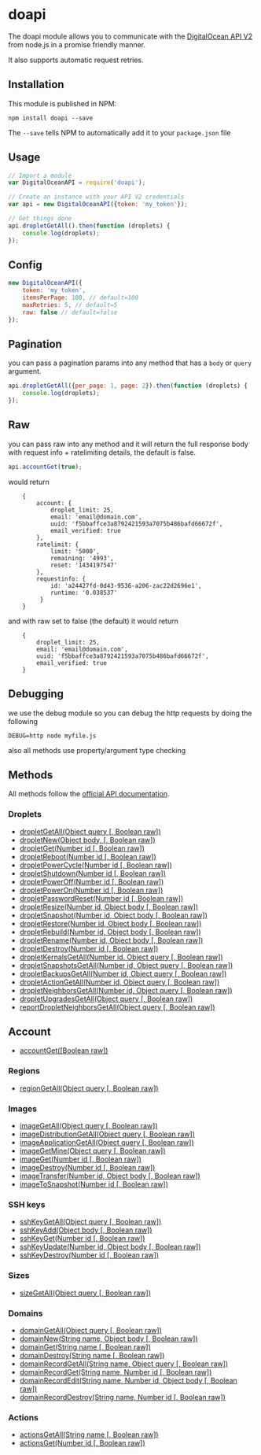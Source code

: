 # doapi

The doapi module allows you to communicate with the [DigitalOcean API V2](https://developers.digitalocean.com/documentation/v2/) from node.js in a promise friendly manner.

It also supports automatic request retries.

## Installation

This module is published in NPM:

```
npm install doapi --save
```

The `--save` tells NPM to automatically add it to your `package.json` file

## Usage

```js
// Import a module
var DigitalOceanAPI = require('doapi');

// Create an instance with your API V2 credentials
var api = new DigitalOceanAPI({token: 'my_token'});

// Get things done
api.dropletGetAll().then(function (droplets) {
	console.log(droplets);
});
```

## Config
```js
new DigitalOceanAPI({
	token: 'my_token',
	itemsPerPage: 100, // default=100
	maxRetries: 5, // default=5
	raw: false // default=false
});
```

## Pagination
you can pass a pagination params into any method that has a `body` or `query` argument.

```js
api.dropletGetAll({per_page: 1, page: 2}).then(function (droplets) {
	console.log(droplets);
});
```

## Raw
you can pass raw into any method and it will return the full response body with request info + ratelimiting details, the default is false.

```js
api.accountGet(true);
```

would return
```
	{
		account: {
			droplet_limit: 25,
			email: 'email@domain.com',
			uuid: 'f5bbaffce3a8792421593a7075b486bafd66672f',
			email_verified: true
		},
		ratelimit: {
			limit: '5000',
			remaining: '4993',
			reset: '1434197547'
		},
		requestinfo: {
			id: 'a24427fd-0d43-9536-a206-zac22d2696e1',
			runtime: '0.038537'
		 }
	}
```

and with raw set to false (the default) it would return

```
	{
		droplet_limit: 25,
		email: 'email@domain.com',
		uuid: 'f5bbaffce3a8792421593a7075b486bafd66672f',
		email_verified: true
	}
```

## Debugging
we use the debug module so you can debug the http requests by doing the following

```
DEBUG=http node myfile.js
```

also all methods use property/argument type checking

## Methods

All methods follow the [official API documentation](https://developers.digitalocean.com/documentation/v2/).

### Droplets

- [dropletGetAll(Object query [, Boolean raw])](https://developers.digitalocean.com/documentation/v2/#list-all-droplets)
- [dropletNew(Object body, [, Boolean raw])](https://developers.digitalocean.com/documentation/v2/#create-a-new-droplet)
- [dropletGet(Number id [, Boolean raw])](https://developers.digitalocean.com/documentation/v2/#retrieve-an-existing-droplet-by-id)
- [dropletReboot(Number id [, Boolean raw])](https://developers.digitalocean.com/documentation/v2/#reboot-a-droplet)
- [dropletPowerCycle(Number id [, Boolean raw])](https://developers.digitalocean.com/documentation/v2/#power-cycle-a-droplet)
- [dropletShutdown(Number id [, Boolean raw])](https://developers.digitalocean.com/documentation/v2/#shutdown-a-droplet)
- [dropletPowerOff(Number id [, Boolean raw])](https://developers.digitalocean.com/documentation/v2/#power-off-a-droplet)
- [dropletPowerOn(Number id [, Boolean raw])](https://developers.digitalocean.com/documentation/v2/#power-on-a-droplet)
- [dropletPasswordReset(Number id [, Boolean raw])](https://developers.digitalocean.com/documentation/v2/#password-reset-a-droplet)
- [dropletResize(Number id, Object body [, Boolean raw])](https://developers.digitalocean.com/documentation/v2/#resize-a-droplet)
- [dropletSnapshot(Number id, Object body [, Boolean raw])](https://developers.digitalocean.com/documentation/v2/#snapshot-a-droplet)
- [dropletRestore(Number id, Object body [, Boolean raw])](https://developers.digitalocean.com/documentation/v2/#restore-a-droplet)
- [dropletRebuild(Number id, Object body [, Boolean raw])](https://developers.digitalocean.com/documentation/v2/#rebuild-a-droplet)
- [dropletRename(Number id, Object body [, Boolean raw])](https://developers.digitalocean.com/documentation/v2/#rename-a-droplet)
- [dropletDestroy(Number id [, Boolean raw])](https://developers.digitalocean.com/documentation/v2/#delete-a-droplet)
- [dropletKernalsGetAll(Number id, Object query [, Boolean raw])](https://developers.digitalocean.com/documentation/v2/#list-all-available-kernels-for-a-droplet)
- [dropletSnapshotsGetAll(Number id, Object query [, Boolean raw])](https://developers.digitalocean.com/documentation/v2/#list-snapshots-for-a-droplet)
- [dropletBackupsGetAll(Number id, Object query [, Boolean raw])](https://developers.digitalocean.com/documentation/v2/#list-backups-for-a-droplet)
- [dropletActionGetAll(Number id, Object query [, Boolean raw])](https://developers.digitalocean.com/documentation/v2/#list-actions-for-a-droplet)
- [dropletNeighborsGetAll(Number id, Object query [, Boolean raw])](https://developers.digitalocean.com/documentation/v2/#list-neighbors-for-a-droplet)
- [dropletUpgradesGetAll(Object query [, Boolean raw])](https://developers.digitalocean.com/documentation/v2/#list-droplet-upgrades)
- [reportDropletNeighborsGetAll(Object query [, Boolean raw])](https://developers.digitalocean.com/documentation/v2/#list-all-droplet-neighbors)

## Account

- [accountGet([Boolean raw])](https://developers.digitalocean.com/documentation/v2/#get-user-information)

### Regions

- [regionGetAll(Object query [, Boolean raw])](https://developers.digitalocean.com/documentation/v2/#list-all-regions)

### Images

- [imageGetAll(Object query [, Boolean raw])](https://developers.digitalocean.com/documentation/v2/#list-all-images)
- [imageDistributionGetAll(Object query [, Boolean raw])](https://developers.digitalocean.com/documentation/v2/#list-all-distribution-images)
- [imageApplicationGetAll(Object query [, Boolean raw])](https://developers.digitalocean.com/documentation/v2/#list-all-application-images)
- [imageGetMine(Object query [, Boolean raw])](https://developers.digitalocean.com/documentation/v2/#list-a-user-s-images)
- [imageGet(Number id [, Boolean raw])](https://developers.digitalocean.com/documentation/v2/#retrieve-an-existing-image-by-id)
- [imageDestroy(Number id [, Boolean raw])](https://developers.digitalocean.com/documentation/v2/#delete-an-image)
- [imageTransfer(Number id, Object body [, Boolean raw])](https://developers.digitalocean.com/documentation/v2/#transfer-an-image)
- [imageToSnapshot(Number id [, Boolean raw])](https://developers.digitalocean.com/documentation/v2/#convert-an-image-to-a-snapshot)

### SSH keys

- [sshKeyGetAll(Object query [, Boolean raw])](https://developers.digitalocean.com/documentation/v2/#list-all-keys)
- [sshKeyAdd(Object body [, Boolean raw])](https://developers.digitalocean.com/documentation/v2/#create-a-new-key)
- [sshKeyGet(Number id [, Boolean raw])](https://developers.digitalocean.com/documentation/v2/#retrieve-an-existing-key)
- [sshKeyUpdate(Number id, Object body [, Boolean raw])](https://developers.digitalocean.com/documentation/v2/#update-a-key)
- [sshKeyDestroy(Number id [, Boolean raw])](https://developers.digitalocean.com/documentation/v2/#destroy-a-key)

### Sizes

- [sizeGetAll(Object query [, Boolean raw])](https://developers.digitalocean.com/documentation/v2/#list-all-sizes)

### Domains

- [domainGetAll(Object query [, Boolean raw])](https://developers.digitalocean.com/documentation/v2/#list-all-domains)
- [domainNew(String name, Object body [, Boolean raw])](https://developers.digitalocean.com/documentation/v2/#create-a-new-domain)
- [domainGet(String name [, Boolean raw])](https://developers.digitalocean.com/documentation/v2/#retrieve-an-existing-domain)
- [domainDestroy(String name [, Boolean raw])](https://developers.digitalocean.com/documentation/v2/#delete-a-domain)
- [domainRecordGetAll(String name, Object query [, Boolean raw])](https://developers.digitalocean.com/documentation/v2/#list-all-domain-records)
- [domainRecordGet(String name, Number id [, Boolean raw])](https://developers.digitalocean.com/documentation/v2/#retrieve-an-existing-domain-record)
- [domainRecordEdit(String name, Number id, Object body [, Boolean raw])](https://developers.digitalocean.com/documentation/v2/#update-a-domain-record)
- [domainRecordDestroy(String name, Number id [, Boolean raw])](https://developers.digitalocean.com/documentation/v2/#delete-a-domain-record)


### Actions

- [actionsGetAll(String name [, Boolean raw])](https://developers.digitalocean.com/documentation/v2/#list-all-actions)
- [actionsGet(Number id [, Boolean raw])](https://developers.digitalocean.com/documentation/v2/#retrieve-an-existing-action)

